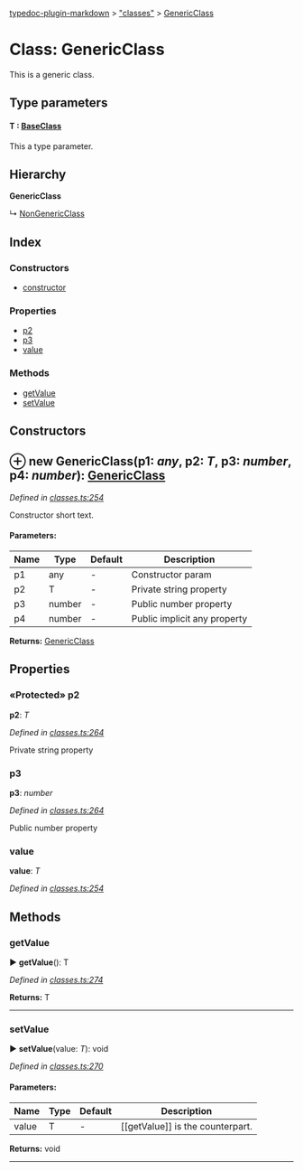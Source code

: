 [typedoc-plugin-markdown](../index.md) > ["classes"](../modules/_classes_.md) > [GenericClass](../classes/_classes_.genericclass.md)

# Class: GenericClass


This is a generic class.

## Type parameters
#### T :  [BaseClass](../classes/_classes_.baseclass.md)

This a type parameter.


## Hierarchy

**GenericClass**

↳  [NonGenericClass](../classes/_classes_.nongenericclass.md)







## Index

### Constructors

* [constructor](_classes_.genericclass.md#constructor)


### Properties

* [p2](_classes_.genericclass.md#p2)
* [p3](_classes_.genericclass.md#p3)
* [value](_classes_.genericclass.md#value)


### Methods

* [getValue](_classes_.genericclass.md#getvalue)
* [setValue](_classes_.genericclass.md#setvalue)



<a id="constructor"></a>

## Constructors


## ⊕ **new GenericClass**(p1: *any*, p2: *T*, p3: *number*, p4: *number*): [GenericClass](../classes/_classes_.genericclass.md)


*Defined in [classes.ts:254](https://github.com/tgreyuk/typedoc-plugin-markdown/blob/master/tests/src/classes.ts#L254)*


Constructor short text.


#### Parameters:

| Name  | Type                | Default | Description  |
| ------ | ------------------- | ------------ | ------------ |
| p1  | any | - | Constructor param |
| p2  | T | - | Private string property |
| p3  | number | - | Public number property |
| p4  | number | - | Public implicit any property |





**Returns:** [GenericClass](../classes/_classes_.genericclass.md)


## Properties

<a id="p2"></a>
### «Protected» p2
**p2**:  *T* 

*Defined in [classes.ts:264](https://github.com/tgreyuk/typedoc-plugin-markdown/blob/master/tests/src/classes.ts#L264)*



Private string property




<a id="p3"></a>
###  p3
**p3**:  *number* 

*Defined in [classes.ts:264](https://github.com/tgreyuk/typedoc-plugin-markdown/blob/master/tests/src/classes.ts#L264)*



Public number property




<a id="value"></a>
###  value
**value**:  *T* 

*Defined in [classes.ts:254](https://github.com/tgreyuk/typedoc-plugin-markdown/blob/master/tests/src/classes.ts#L254)*







## Methods

<a id="getvalue"></a>

###  getValue

► **getValue**(): T



*Defined in [classes.ts:274](https://github.com/tgreyuk/typedoc-plugin-markdown/blob/master/tests/src/classes.ts#L274)*




**Returns:** T



---

<a id="setvalue"></a>

###  setValue

► **setValue**(value: *T*): void



*Defined in [classes.ts:270](https://github.com/tgreyuk/typedoc-plugin-markdown/blob/master/tests/src/classes.ts#L270)*



#### Parameters:

| Name  | Type                | Default | Description  |
| ------ | ------------------- | ------------ | ------------ |
| value  | T | - | [[getValue]] is the counterpart. |





**Returns:** void



---



